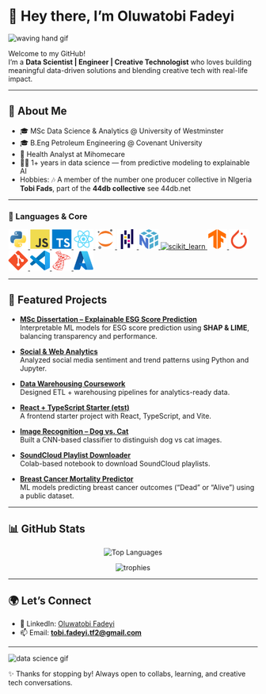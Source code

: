 # 👋 Hey there, I’m Oluwatobi Fadeyi  

<img src="https://media.giphy.com/media/hvRJCLFzcasrR4ia7z/giphy.gif" width="50px" alt="waving hand gif" />

Welcome to my GitHub!  
I’m a **Data Scientist | Engineer | Creative Technologist** who loves building meaningful data-driven solutions and blending creative tech with real-life impact.  

---

## 🌟 About Me  
- 🎓 MSc Data Science & Analytics @ University of Westminster  
- 🎓 B.Eng Petroleum Engineering @ Covenant University  
- 💼 Health Analyst at Mihomecare  
- 🧑‍💻 1+ years in data science — from predictive modeling to explainable AI  
- Hobbies: 🎶 A member of the number one producer collective in NIgeria **Tobi Fads**, part of the **44db collective** see 44db.net

---
### 🔹 Languages & Core  

<p align="left">
  <a href="https://www.python.org/" target="_blank" rel="noreferrer">
    <img src="https://raw.githubusercontent.com/devicons/devicon/master/icons/python/python-original.svg" alt="python" width="40" height="40"/>
  </a>
  <a href="https://www.javascript.com/" target="_blank" rel="noreferrer">
    <img src="https://raw.githubusercontent.com/devicons/devicon/master/icons/javascript/javascript-original.svg" alt="javascript" width="40" height="40"/>
  </a>
  <a href="https://www.typescriptlang.org/" target="_blank" rel="noreferrer">
    <img src="https://raw.githubusercontent.com/devicons/devicon/master/icons/typescript/typescript-original.svg" alt="typescript" width="40" height="40"/>
  </a>
  <a href="https://react.dev/" target="_blank" rel="noreferrer">
    <img src="https://raw.githubusercontent.com/devicons/devicon/master/icons/react/react-original.svg" alt="react" width="40" height="40"/>
  </a>
  <a href="https://jupyter.org/" target="_blank" rel="noreferrer">
    <img src="https://raw.githubusercontent.com/devicons/devicon/master/icons/jupyter/jupyter-original.svg" alt="jupyter" width="40" height="40"/>
  </a>
  <a href="https://pandas.pydata.org/" target="_blank" rel="noreferrer">
    <img src="https://raw.githubusercontent.com/devicons/devicon/master/icons/pandas/pandas-original.svg" alt="pandas" width="40" height="40"/>
  </a>
  <a href="https://numpy.org/" target="_blank" rel="noreferrer">
    <img src="https://raw.githubusercontent.com/devicons/devicon/master/icons/numpy/numpy-original.svg" alt="numpy" width="40" height="40"/>
  </a>
  <a href="https://scikit-learn.org/" target="_blank" rel="noreferrer">
    <img src="https://scikit-learn.org/stable/_static/scikit-learn-logo-small.png" alt="scikit_learn" width="40" height="40"/>
  </a>
  <a href="https://www.tensorflow.org/" target="_blank" rel="noreferrer">
    <img src="https://raw.githubusercontent.com/devicons/devicon/master/icons/tensorflow/tensorflow-original.svg" alt="tensorflow" width="40" height="40"/>
  </a>
  <a href="https://pytorch.org/" target="_blank" rel="noreferrer">
    <img src="https://raw.githubusercontent.com/devicons/devicon/master/icons/pytorch/pytorch-original.svg" alt="pytorch" width="40" height="40"/>
  </a>
  <a href="https://git-scm.com/" target="_blank" rel="noreferrer">
    <img src="https://raw.githubusercontent.com/devicons/devicon/master/icons/git/git-original.svg" alt="git" width="40" height="40"/>
  </a>
  <a href="https://code.visualstudio.com/" target="_blank" rel="noreferrer">
    <img src="https://raw.githubusercontent.com/devicons/devicon/master/icons/vscode/vscode-original.svg" alt="vscode" width="40" height="40"/>
  </a>
  <a href="https://www.microsoft.com/sql-server" target="_blank" rel="noreferrer">
    <img src="https://raw.githubusercontent.com/devicons/devicon/master/icons/microsoftsqlserver/microsoftsqlserver-plain.svg" alt="sql" width="40" height="40"/>
  </a>
  <a href="https://azure.microsoft.com/" target="_blank" rel="noreferrer">
    <img src="https://raw.githubusercontent.com/devicons/devicon/master/icons/azure/azure-original.svg" alt="azure" width="40" height="40"/>
  </a>
</p>




---

## 📌 Featured Projects  

- **[MSc Dissertation – Explainable ESG Score Prediction](https://github.com/Tobifads/thesis)**  
  Interpretable ML models for ESG score prediction using **SHAP & LIME**, balancing transparency and performance.  

- **[Social & Web Analytics](https://github.com/Tobifads/Social-and-web-analytics-cwii)**  
  Analyzed social media sentiment and trend patterns using Python and Jupyter.  

- **[Data Warehousing Coursework](https://github.com/Tobifads/Warehousing-CW)**  
  Designed ETL + warehousing pipelines for analytics-ready data.  

- **[React + TypeScript Starter (etst)](https://github.com/Tobifads/etst)**  
  A frontend starter project with React, TypeScript, and Vite.  

- **[Image Recognition – Dog vs. Cat](https://github.com/Tobifads/Image-recognition-Dog-or-Cat)**  
  Built a CNN-based classifier to distinguish dog vs cat images.  

- **[SoundCloud Playlist Downloader](https://github.com/Tobifads/Soundcloud-)**  
  Colab-based notebook to download SoundCloud playlists.  

- **[Breast Cancer Mortality Predictor](https://github.com/Tobifads/Breast-Cancer-predictor)**  
  ML models predicting breast cancer outcomes (“Dead” or “Alive”) using a public dataset.  

---

## 📊 GitHub Stats  

<div align="center">  


![Top Languages](https://github-readme-stats.vercel.app/api/top-langs/?username=Tobifads&layout=compact&theme=tokyonight)  


<img src="https://github-profile-trophy.vercel.app/?username=Tobifads&theme=tokyonight&margin-w=5&margin-h=5" alt="trophies" />  

</div>  

---

## 🌍 Let’s Connect  
- 💼 LinkedIn: [Oluwatobi Fadeyi](https://www.linkedin.com/in/oluwatobi-fadeyi-5683b1211/)  
- 📫 Email: **tobi.fadeyi.tf2@gmail.com**  

---

<img src="https://media.giphy.com/media/26tn33aiTi1jkl6H6/giphy.gif" width="200px" alt="data science gif" />  

✨ Thanks for stopping by! Always open to collabs, learning, and creative tech conversations.  
